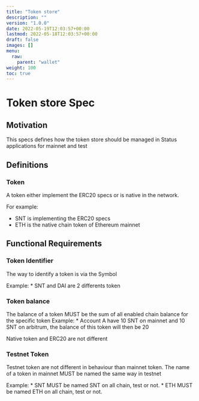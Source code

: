 ```yaml
---
title: "Token store"
description: ""
version: "1.0.0"
date: 2022-05-19T12:03:57+00:00
lastmod: 2022-05-18T12:03:57+00:00
draft: false
images: []
menu:
  raw:
    parent: "wallet"
weight: 100
toc: true
---
```


# Token store Spec

## Motivation

This specs defines how the token store should be managed in Status applications for mainnet and test

## Definitions

### Token

A token either implement the ERC20 specs or is native in the network.

For example:
* SNT is implementing the ERC20 specs
* ETH is the native chain token of Ethereum mainnet

## Functional Requirements

### Token Identifier

The way to identify a token is via the Symbol

Example:
    * SNT and DAI are 2 differents token

### Token balance

The balance of a token MUST be the sum of all enabled chain balance for the specific token
Example:
    * Account A have 10 SNT on mainnet and 10 SNT on arbitrum, the balance of this token will then be 20

Native token and ERC20 are not different

### Testnet Token

Testnet token are not different in behaviour than mainnet token.
The name of a token in mainnet MUST be named the same way in testnet

Example:
    * SNT MUST be named SNT on all chain, test or not.
    * ETH MUST be named ETH on all chain, test or not.